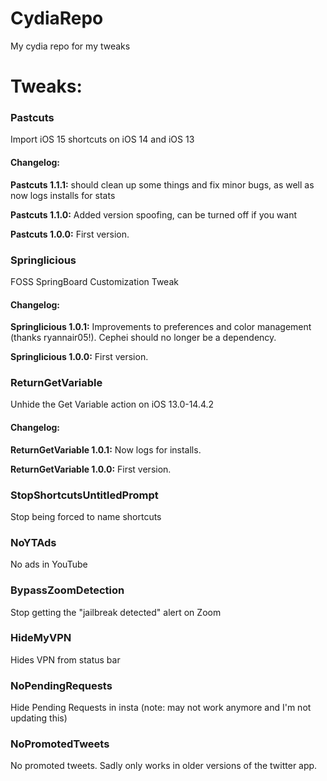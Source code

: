 # CydiaRepo
My cydia repo for my tweaks

# Tweaks:

### Pastcuts

Import iOS 15 shortcuts on iOS 14 and iOS 13

#### Changelog:

**Pastcuts 1.1.1:** should clean up some things and fix minor bugs, as well as now logs installs for stats

**Pastcuts 1.1.0:** Added version spoofing, can be turned off if you want

**Pastcuts 1.0.0:** First version.

### Springlicious

FOSS SpringBoard Customization Tweak

#### Changelog:

**Springlicious 1.0.1:** Improvements to preferences and color management (thanks ryannair05!). Cephei should no longer be a dependency.

**Springlicious 1.0.0:** First version.

### ReturnGetVariable

Unhide the Get Variable action on iOS 13.0-14.4.2

#### Changelog:

**ReturnGetVariable 1.0.1:** Now logs for installs.

**ReturnGetVariable 1.0.0:** First version.

### StopShortcutsUntitledPrompt

Stop being forced to name shortcuts

### NoYTAds

No ads in YouTube

### BypassZoomDetection

Stop getting the "jailbreak detected" alert on Zoom

### HideMyVPN

Hides VPN from status bar

### NoPendingRequests

Hide Pending Requests in insta (note: may not work anymore and I'm not updating this)

### NoPromotedTweets

No promoted tweets. Sadly only works in older versions of the twitter app.